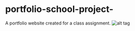 # portfolio-school-project-
A portfolio website created for a class assignment. 
![alt tag](https://raw.githubusercontent.com/CStephenson519/portfolio-school-project-/blob/master/a3.jpg)
